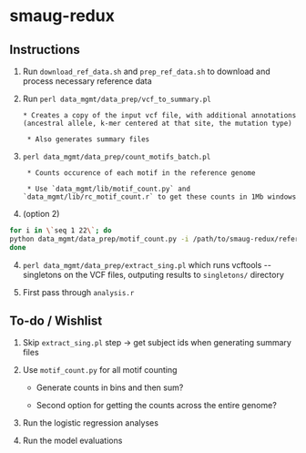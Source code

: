 # smaug-redux

## Instructions

1. Run `download_ref_data.sh` and `prep_ref_data.sh` to download and process necessary reference data

2. Run `perl data_mgmt/data_prep/vcf_to_summary.pl`
       
       * Creates a copy of the input vcf file, with additional annotations (ancestral allele, k-mer centered at that site, the mutation type)
        
        * Also generates summary files

3. `perl data_mgmt/data_prep/count_motifs_batch.pl`
        
        * Counts occurence of each motif in the reference genome
        
        * Use `data_mgmt/lib/motif_count.py` and `data_mgmt/lib/rc_motif_count.r` to get these counts in 1Mb windows

3. (option 2)

```bash
for i in \`seq 1 22\`; do
python data_mgmt/data_prep/motif_count.py -i /path/to/smaug-redux/reference_data/human_g1k_v37/chr$i.fasta -m data_mgmt/data_prep/motifs7.txt -o /path/to/smaug-redux/motif_counts/7-mers/full -c $i -b /path/to/smaug-redux/reference_data/genome.1000kb.sorted.bed
done
```

4. `perl data_mgmt/data_prep/extract_sing.pl` which runs vcftools --singletons on the VCF files, outputing results to `singletons/` directory

5. First pass through `analysis.r`

## To-do / Wishlist

1. Skip `extract_sing.pl` step -> get subject ids when generating summary files

2. Use `motif_count.py` for all motif counting

    * Generate counts in bins and then sum?
    
    * Second option for getting the counts across the entire genome?

3. Run the logistic regression analyses

4. Run the model evaluations 
